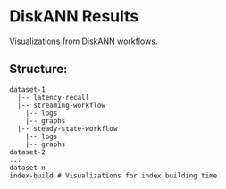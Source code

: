 # DiskANN Results
Visualizations from DiskANN workflows.

## Structure:

```
dataset-1 
  |-- latency-recall   
  |-- streaming-workflow 
    |-- logs 
    |-- graphs
  |-- steady-state-workflow 
    |-- logs 
    |-- graphs 
dataset-2
...
dataset-n
index-build # Visualizations for index building time
````
